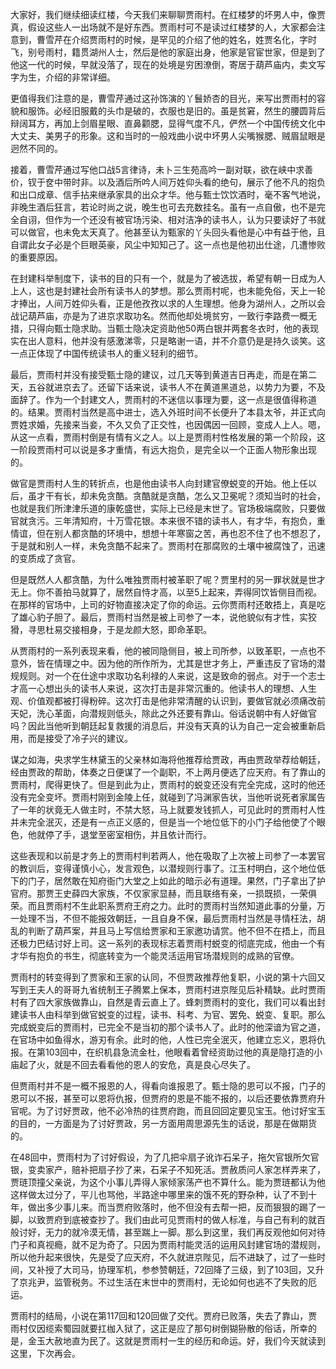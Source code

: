 
大家好，我们继续细读红楼，今天我们来聊聊贾雨村。在红楼梦的坏男人中，像贾真，假设这些人一出场就不是好东西。贾雨村可不是读过红楼梦的人，大家都会注意到，曹雪芹在介绍贾雨村的时候，是罕见的介绍了他的姓名，姓贾名化，字时飞，别号雨村，籍贯湖州人士，然后是他的家庭出身，他家是官宦世家，但是到了他这一代的时候，早就没落了，现在的处境是穷困潦倒，寄居于葫芦庙内，卖文写字为生，介绍的非常详细。

更值得我们注意的是，曹雪芹通过这孙饰演的丫鬟娇杏的目光，来写出贾雨村的容貌和服饰。必经旧服戴的头巾是破的，衣服也是旧的。虽是贫窘，然生的腰圆背后辩阔耳方，再加上剑眉星眼、直鼻颧腮，显得气度不凡，俨然一个中国传统文化中大丈夫、美男子的形象。这和当时的一般戏曲小说中坏男人尖嘴猴腮、贼眉鼠眼是迥然不同的。

接着，曹雪芹通过写他口战5言律诗，未卜三生苑高吟一副对联，欲在峡中求善价，钗于奁中带时非。以及酒后所吟人间万姓仰头看的绝句，展示了他不凡的抱负和出口成章、信手拈来继承家具的出众才华。他与甄士饮饮酒时，毫不客气地说，非晚生酒后狂言，若论时尚之说，晚生也可去充数挂名。虽有一点自傲，也不是完全自诩，但作为一个还没有被官场污染、相对洁净的读书人，认为只要读好了书就可以做官，也未免太天真了。他甚至认为甄家的丫头回头看他是心中有益于他，且自谓此女子必是个巨眼英豪，风尘中知知己了。这一点也是他初出仕途，几遭惨败的重要原因。

在封建科举制度下，读书的目的只有一个，就是为了被选拔，希望有朝一日成为人上人，这也是封建社会所有读书人的梦想。那么贾雨村呢，也未能免俗，天上一轮才捧出，人间万姓仰头看，正是他孜孜以求的人生理想。他身为湖州人，之所以会战记葫芦庙，亦是为了进京求取功名。然而他却处境贫穷，一致行李路费一概无措，只得向甄士隐求助。当甄士隐决定资助他50两白银并两套冬衣时，他的表现实在出人意料，他并没有感激涕零，只是略谢一语，并不介意仍是是持久谈笑。这一点正体现了中国传统读书人的重义轻利的细节。

最后，贾雨村并没有接受甄士隐的建议，过几天等到黄道吉日再走，而是在第二天，五谷就进京去了。还留下话来说，读书人不在黄道黑道总，以势力为要，不及面辞了。作为一个封建文人，贾雨村的不迷信以事理为要，这一点是很值得称道的。结果。贾雨村当然是高中进士，选入外班时间不长便升了本县太爷，并正式向贾姓求婚，先接来当妾，不久又负了正交性，也因偶因一回顾，变成人上人。嗯，从这一点看，贾雨村倒是有情有义之人。以上是贾雨村性格发展的第一个阶段，这一阶段贾雨村可以说是多才重情，有远大抱负，是完全以一个正面人物形象出现的。

做官是贾雨村人生的转折点，也是他由读书人向封建官僚蜕变的开始。他上任以后，虽才干有长，却未免贪酷。贪酷就是贪酷，怎么又卫冕呢？须知当时的社会，也就是我们所津津乐道的康乾盛世，实际上已经是末世了。官场极端腐败，只要做官就贪污。三年清知府，十万雪花银。本来很不错的读书人，有才华，有抱负，重情谊，但在别人都贪酷的环境中，想想十年寒窗之苦，再也忍不住了也不想忍了，于是就和别人一样，未免贪酷不起来了。贾雨村在那腐败的土壤中被腐蚀了，迅速的变质成了贪官。

但是既然人人都贪酷，为什么唯独贾雨村被革职了呢？贾里村的另一罪状就是世才无上。你不善拍马就算了，居然自恃才高，以至5上起来，弄得同饮皆侧目而视。在那样的官场中，上司的好物直接决定了你的命运。云你贾雨村还敢捂上，真是吃了雄心豹子胆了。最后，贾雨村当然是被上司参了一本，说他貌似有才性，实狡猾，寻思杜易交接相身，于是龙颜大怒，即命革职。

从贾雨村的一系列表现来看，他的被同隐侧目，被上司所参，以致革职，一点也不意外，皆在情理之中。因为他的所作所为，尤其是世才务上，严重违反了官场的潜规规则。对一个在仕途中求取功名利禄的人来说，这是致命的弱点。对于一个志士才高一心想出头的读书人来说，这次打击是非常沉重的。他读书人的理想、人生观、价值观都被打得粉碎。这次打击是他非常清醒的认识到，要做官就必须痛改前天妃，洗心革面，向潜规则低头，除此之外还要有靠山。俗话说朝中有人好做官吗？因此当他听到朝廷起复救援的消息后，并没有天真的认为自己一定会被重新启用，而是接受了冷子兴的建议。

谋之如海，央求学生林黛玉的父亲林如海将他推荐给贾政，再由贾政举荐给朝廷，经由贾政的帮助，体奏之日便谋了一个副职，不上两月便选了应天府。有了靠山的贾雨村，爬得更快了。但是到此为止，贾雨村的蜕变还没有完全完成，这时的他还没有完全变坏。贾雨村刚到金陵上任，就碰到了冯渊家告状，当他听说死者家属告了一年的状竟无人做主时，不禁大怒，马上就要发钱抓人，可见此时的贾雨村人性并未完全泯灭，还是有一点正义感的，但是当一个地位低下的小门子给他使了个眼色，他就停了手，退堂至密室相伤，并且依计而行。

这些表现和以前是才务上的贾雨村判若两人，他在吸取了上次被上司参了一本罢官的教训后，变得谨慎小心，发言观色，以潜规则行事了。江玉村明白，这个地位低下的门子，居然敢在知府衙门大堂之上如此的暗示必有道理。果然，门子拿出了护官府。那贾王史薛四大家族，不仅家家显赫，而且联络有亲，一损既损，一荣俱荣。而且贾雨村不生此职系贾府王府之力。此时的贾雨村当然知道此事的分量，万一处理不当，不但不能报效朝廷，一且自身不保，最后贾雨村当然是寻情枉法，胡乱的判断了葫芦案，并且马上写信给贾家和王家邀功请赏。他不但不在捂上，而且还极力巴结讨好上司。这一系列的表现标志着贾雨村蜕变的彻底完成，他由一个有才华有抱负的书生，彻底转变为一个能灵活运用官场潜规则的成熟的官僚。

贾雨村的转变得到了贾家和王家的认同，不但贾政推荐他复职，小说的第十六回又写到王夫人的哥哥九省统制王子腾累上保本，贾雨村进京陛见后补精缺。此时贾雨村有了四大家族做靠山，自然是青云直上了。蜂刺贾雨村的变化，我们可以看出封建读书人由科举到做官蜕变的过程，读书、科考、为官、罢免、蜕变、复职。那么完成蜕变后的贾雨村，已完全不是当初的那个读书人了。此时的他深谙为官之道，在官场中如鱼得水，游刃有余。此时的他，人性已完全泯灭，他建立忘义，恩将仇报。在第103回中，在织机县急流金杜，他眼看着曾经资助过他的真是隐打造的小庙起了火，就是不回去看看他的恩人的安危，真是良心尽失了。

但贾雨村并不是一概不报恩的人，得看向谁报恩了。甄士隐的恩可以不报，门子的恩可以不报，甚至可以恩将仇报，但贾府的恩是不能不报的，以后还要依靠贾府升官呢。为了讨好贾政，他不必冷热的往贾府跑，而且回回定要见宝玉。他讨好宝玉的目的，一方面是为了讨好贾政，另一方面用周思源先生的话说，那是在做期货的。

在48回中，贾雨村为了讨好假设，为了几把伞扇子讹诈石呆子，拖欠官银所欠官银，变卖家产，赔补把扇子抄了来，石呆子不知死活。贾赦质问人家怎样弄来了，贾琏顶撞父亲说，为这个小事儿弄得人家倾家荡产也不算什么。能为贾琏都认为他这样做太过分了，平儿也骂他，半路途中哪里来的饿不死的野杂种，认了不到十年，做出多少事儿来。而当贾府败落时，他不但没有去帮一把，反而狠狠的踢了一脚，以致贾府到底被查抄了。我们由此可见贾雨村的做人标准，与自己有利的就百般讨好，无力的就冷漠无情，甚至踹上一脚。那么到这里，我们再反观他如何对待门子和真视瘾，就不足为奇了。只因为贾雨村能灵活的运用风封建官场的潜规则，所以他升起来很快，先是受了应天府，不久就进京陛见，后不进缺了，过了一些时间，又补授了大司马，协理军机，参参赞朝廷，72回降了三级，到了103回，又升了京兆尹，监管税务。不过生活在末世中的贾雨村，无论如何也逃不了失败的厄运。

贾雨村的结局，小说在第117回和120回做了交代。贾府已败落，失去了靠山，贾雨村仅因缆索蜀园就要扛枷入狱了，这正是应了那句树倒猢狲散的俗话，所幸的是，金玉大赦地直为民了。这就是贾雨村一生的经历和命运。好，我们今天就读到这里，下次再会。


